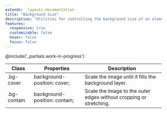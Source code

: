 ```yaml
---
extends: _layouts.documentation
title: "Background Size"
description: "Utilities for controlling the background size of an element's background image."
features:
  responsive: true
  customizable: false
  hover: false
  focus: false
---
```


@include('_partials.work-in-progress')

<div class="border-t border-grey-lighter">
    <table class="w-full text-left" style="border-collapse: collapse;">
        <colgroup>
            <col class="w-1/5">
            <col class="w-1/3">
            <col>
        </colgroup>
        <thead>
          <tr>
              <th class="text-sm font-semibold text-grey-darker p-2 bg-grey-lightest">Class</th>
              <th class="text-sm font-semibold text-grey-darker p-2 bg-grey-lightest">Properties</th>
              <th class="text-sm font-semibold text-grey-darker p-2 bg-grey-lightest">Description</th>
          </tr>
        </thead>
        <tbody class="align-baseline">
            <tr>
                <td class="p-2 border-t border-smoke font-mono text-xs text-purple-dark">.bg-cover</td>
                <td class="p-2 border-t border-smoke font-mono text-xs text-blue-dark">background-position: cover;</td>
                <td class="p-2 border-t border-smoke text-sm text-grey-darker">Scale the image until it fills the background layer.</td>
            </tr>
            <tr>
                <td class="p-2 border-t border-smoke-light font-mono text-xs text-purple-dark">.bg-contain</td>
                <td class="p-2 border-t border-smoke-light font-mono text-xs text-blue-dark">background-position: contain;</td>
                <td class="p-2 border-t border-smoke-light text-sm text-grey-darker">Scale the image to the outer edges without cropping or stretching.</td>
            </tr>
        </tbody>
    </table>
</div>
